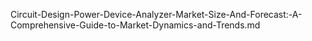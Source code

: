 Circuit-Design-Power-Device-Analyzer-Market-Size-And-Forecast:-A-Comprehensive-Guide-to-Market-Dynamics-and-Trends.md
